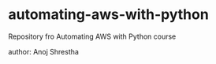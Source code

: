  # automating-aws-with-python
Repository fro Automating AWS with Python course

author: Anoj Shrestha
